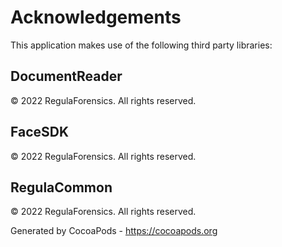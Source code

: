 # Acknowledgements
This application makes use of the following third party libraries:

## DocumentReader

© 2022 RegulaForensics. All rights reserved.


## FaceSDK

© 2022 RegulaForensics. All rights reserved.


## RegulaCommon

© 2022 RegulaForensics. All rights reserved.

Generated by CocoaPods - https://cocoapods.org

